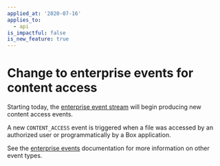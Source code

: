 ```yaml
---
applied_at: '2020-07-16'
applies_to:
  - api
is_impactful: false
is_new_feature: true
---
```


# Change to enterprise events for content access

Starting today, the [enterprise event stream](g://events/for-enterprise/) will
begin producing new content access events.

A new `CONTENT_ACCESS` event is triggered when a file was accessed by an
authorized user or programmatically by a Box application. 

See the [enterprise events](g://events/for-enterprise/) documentation
for more information on other event types.
